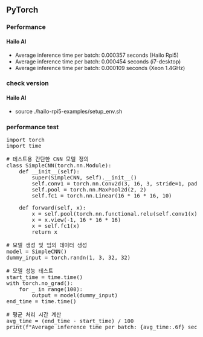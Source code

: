 ## PyTorch

### Performance
#### Hailo AI
- Average inference time per batch: 0.000357 seconds (Hailo Rpi5)
- Average inference time per batch: 0.000454 seconds (i7-desktop)
- Average inference time per batch: 0.000109 seconds (Xeon 1.4GHz)
  
### check version
#### Hailo AI
- source ./hailo-rpi5-examples/setup_env.sh

### performance test
<pre>
import torch
import time

# 테스트용 간단한 CNN 모델 정의
class SimpleCNN(torch.nn.Module):
    def __init__(self):
        super(SimpleCNN, self).__init__()
        self.conv1 = torch.nn.Conv2d(3, 16, 3, stride=1, padding=1)
        self.pool = torch.nn.MaxPool2d(2, 2)
        self.fc1 = torch.nn.Linear(16 * 16 * 16, 10)

    def forward(self, x):
        x = self.pool(torch.nn.functional.relu(self.conv1(x)))
        x = x.view(-1, 16 * 16 * 16)
        x = self.fc1(x)
        return x

# 모델 생성 및 임의 데이터 생성
model = SimpleCNN()
dummy_input = torch.randn(1, 3, 32, 32)

# 모델 성능 테스트
start_time = time.time()
with torch.no_grad():
    for _ in range(100):
        output = model(dummy_input)
end_time = time.time()

# 평균 처리 시간 계산
avg_time = (end_time - start_time) / 100
print(f"Average inference time per batch: {avg_time:.6f} seconds")

</pre>
